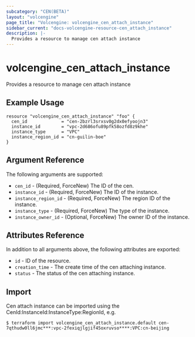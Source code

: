 ```yaml
---
subcategory: "CEN(BETA)"
layout: "volcengine"
page_title: "Volcengine: volcengine_cen_attach_instance"
sidebar_current: "docs-volcengine-resource-cen_attach_instance"
description: |-
  Provides a resource to manage cen attach instance
---
```

# volcengine_cen_attach_instance
Provides a resource to manage cen attach instance
## Example Usage
```hcl
resource "volcengine_cen_attach_instance" "foo" {
  cen_id             = "cen-2bzrl3srxsv0g2dx0efyoojn3"
  instance_id        = "vpc-2d686ofu89pfk58ozfd8z9khe"
  instance_type      = "VPC"
  instance_region_id = "cn-guilin-boe"
}
```
## Argument Reference
The following arguments are supported:
* `cen_id` - (Required, ForceNew) The ID of the cen.
* `instance_id` - (Required, ForceNew) The ID of the instance.
* `instance_region_id` - (Required, ForceNew) The region ID of the instance.
* `instance_type` - (Required, ForceNew) The type of the instance.
* `instance_owner_id` - (Optional, ForceNew) The owner ID of the instance.

## Attributes Reference
In addition to all arguments above, the following attributes are exported:
* `id` - ID of the resource.
* `creation_time` - The create time of the cen attaching instance.
* `status` - The status of the cen attaching instance.


## Import
Cen attach instance can be imported using the CenId:InstanceId:InstanceType:RegionId, e.g.
```
$ terraform import volcengine_cen_attach_instance.default cen-7qthudw0ll6jmc***:vpc-2fexiqjlgjif45oxruvso****:VPC:cn-beijing
```

